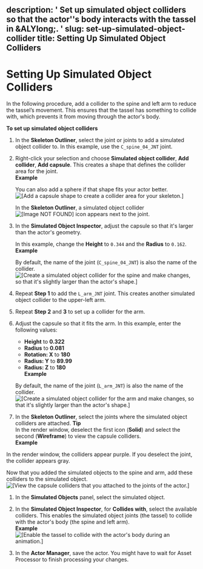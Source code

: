 description: ' Set up simulated object colliders so that the actor''s body interacts
  with the tassel in &ALYlong;. '
slug: set-up-simulated-object-collider
title: Setting Up Simulated Object Colliders
---
# Setting Up Simulated Object Colliders<a name="set-up-simulated-object-collider"></a>

 In the following procedure, add a collider to the spine and left arm to reduce the tassel’s movement\. This ensures that the tassel has something to collide with, which prevents it from moving through the actor's body\.

**To set up simulated object colliders**

1. In the **Skeleton Outliner**, select the joint or joints to add a simulated object collider to\. In this example, use the `C_spine_04_JNT` joint\.

1. Right\-click your selection and choose **Simulated object collider**, **Add collider**, **Add capsule**\. This creates a shape that defines the collider area for the joint\.  
**Example**  

   You can also add a sphere if that shape fits your actor better\.  
![\[Add a capsule shape to create a collider area for your skeleton.\]](/images/userguide/actor-animation/simulated-objects-14.png)

   In the **Skeleton Outliner**, a simulated object collider ![\[Image NOT FOUND\]](/images/userguide/actor-animation/simulated-objects-20.png) icon appears next to the joint\. 

1. In the **Simulated Object Inspector**, adjust the capsule so that it's larger than the actor's geometry\. 

   In this example, change the **Height** to `0.344` and the **Radius** to `0.162`\.   
**Example**  

   By default, the name of the joint \(`C_spine_04_JNT`\) is also the name of the collider\.  
![\[Create a simulated object collider for the spine and make changes, so that it's slightly larger than the actor's shape.\]](/images/userguide/actor-animation/simulated-objects-15.png)

1. Repeat **Step 1** to add the `L_arm_JNT` joint\. This creates another simulated object collider to the upper\-left arm\.

1. Repeat **Step 2** and **3** to set up a collider for the arm\. 

1. Adjust the capsule so that it fits the arm\. In this example, enter the following values:
   + **Height** to **0\.322**
   + **Radius** to **0\.081**
   + **Rotation: X** to **180**
   + **Radius: Y** to **89\.99**
   + **Radius: Z** to **180**  
**Example**  

   By default, the name of the joint \(`L_arm_JNT`\) is also the name of the collider\.  
![\[Create a simulated object collider for the arm and make changes, so that it's slightly larger than the actor's shape.\]](/images/userguide/actor-animation/simulated-objects-16.png)

1.  In the **Skeleton Outliner**, select the joints where the simulated object colliders are attached\. 
**Tip**  
In the render window, deselect the first icon \(**Solid**\) and select the second \(**Wireframe**\) to view the capsule colliders\.  
**Example**  

   In the render window, the colliders appear purple\. If you deselect the joint, the collider appears gray\. 

   Now that you added the simulated objects to the spine and arm, add these colliders to the simulated object\.  
![\[View the capsule colliders that you attached to the joints of the actor.\]](/images/userguide/actor-animation/simulated-objects-17.png)

1. In the **Simulated Objects** panel, select the simulated object\.

1. In the **Simulated Object Inspector**, for **Collides with**, select the available colliders\. This enables the simulated object joints \(the tassel\) to collide with the actor's body \(the spine and left arm\)\.  
**Example**    
![\[Enable the tassel to collide with the actor's body during an animation.\]](/images/userguide/actor-animation/simulated-objects-18.gif)

1. In the **Actor Manager**, save the actor\. You might have to wait for Asset Processor to finish processing your changes\.
